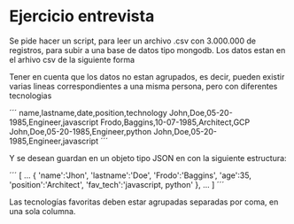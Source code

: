 # Ejercicio entrevista 

Se pide hacer un script, para leer un archivo .csv con 3.000.000 de registros, para subir a una base de datos tipo mongodb. Los datos estan en el arhivo csv de la siguiente forma

Tener en cuenta que los datos no estan agrupados, es decir, pueden existir varias lineas correspondientes a una misma persona, pero con diferentes tecnologias

´´´
name,lastname,date,position,technology
John,Doe,05-20-1985,Engineer,javascript
Frodo,Baggins,10-07-1985,Architect,GCP
John,Doe,05-20-1985,Engineer,python
John,Doe,05-20-1985,Engineer,javascript
´´´

Y se desean guardan en un objeto tipo JSON en con la siguiente estructura:

´´´
[
...
{
  'name':'Jhon',
  'lastname':'Doe',
  'Frodo':'Baggins',
  'age':35,
  'position':'Architect',
  'fav_tech':'javascript, python'
},
...
]
´´´

Las tecnologías favoritas deben estar agrupadas separadas por coma, en una sola columna.

